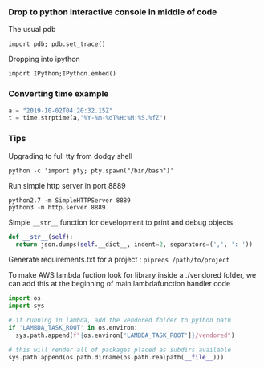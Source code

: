 ### Drop to python interactive console in middle of code

The usual pdb

```
import pdb; pdb.set_trace()
```

Dropping into ipython

```
import IPython;IPython.embed()
```

### Converting time example

```python
a = "2019-10-02T04:20:32.15Z"
t = time.strptime(a,"%Y-%m-%dT%H:%M:%S.%fZ") 
```
### Tips

Upgrading to full tty from dodgy shell

```
python -c 'import pty; pty.spawn("/bin/bash")'
```

Run simple http server in port 8889
```
python2.7 -m SimpleHTTPServer 8889
python3 -m http.server 8889
```

Simple `__str__` function for development to print and debug objects

```python
def __str__(self):
  return json.dumps(self.__dict__, indent=2, separators=(',', ': '))
```

Generate requirements.txt for a project : `pipreqs /path/to/project`

To make AWS lambda fuction look for library inside a ./vendored folder, we can add this at the beginning of main lambdafunction handler code

```python
import os
import sys

# if running in lambda, add the vendored folder to python path
if 'LAMBDA_TASK_ROOT' in os.environ:
  sys.path.append(f"{os.environ['LAMBDA_TASK_ROOT']}/vendored")

# this will render all of packages placed as subdirs available
sys.path.append(os.path.dirname(os.path.realpath(__file__)))
```

